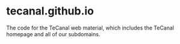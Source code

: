 # tecanal.github.io
The code for the TeCanal web material, which includes the TeCanal homepage and all of our subdomains.
